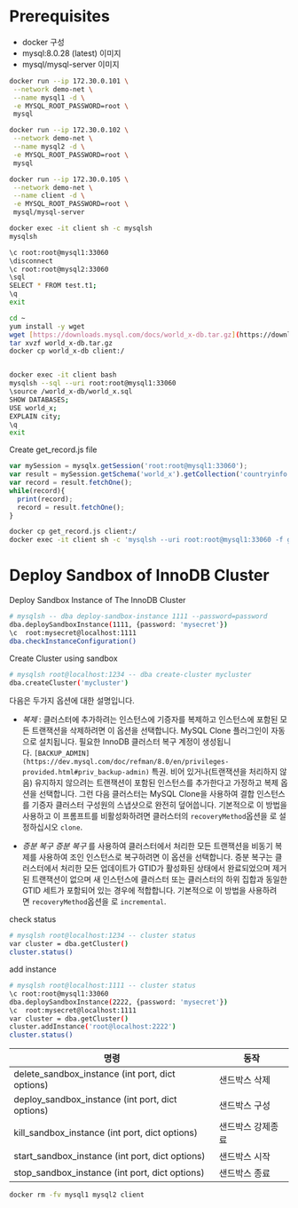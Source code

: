 # Prerequisites

- docker 구성
- mysql:8.0.28 (latest) 이미지
- mysql/mysql-server 이미지

```bash
docker run --ip 172.30.0.101 \
 --network demo-net \
 --name mysql1 -d \
 -e MYSQL_ROOT_PASSWORD=root \
 mysql

docker run --ip 172.30.0.102 \
 --network demo-net \
 --name mysql2 -d \
 -e MYSQL_ROOT_PASSWORD=root \
 mysql

docker run --ip 172.30.0.105 \
 --network demo-net \
 --name client -d \
 -e MYSQL_ROOT_PASSWORD=root \
 mysql/mysql-server

docker exec -it client sh -c mysqlsh
mysqlsh
```

```bash
\c root:root@mysql1:33060
\disconnect
\c root:root@mysql2:33060
\sql
SELECT * FROM test.t1;
\q
exit
```

```bash
cd ~
yum install -y wget 
wget [https://downloads.mysql.com/docs/world_x-db.tar.gz](https://downloads.mysql.com/docs/world_x-db.tar.gz)
tar xvzf world_x-db.tar.gz
docker cp world_x-db client:/

```

```bash

docker exec -it client bash
mysqlsh --sql --uri root:root@mysql1:33060 
\source /world_x-db/world_x.sql
SHOW DATABASES;
USE world_x;
EXPLAIN city;
\q
exit
```

Create get_record.js file

```jsx
var mySession = mysqlx.getSession('root:root@mysql1:33060');
var result = mySession.getSchema('world_x').getCollection('countryinfo').find().execute();
var record = result.fetchOne();
while(record){
  print(record);
  record = result.fetchOne();
}
```

```bash
docker cp get_record.js client:/
docker exec -it client sh -c 'mysqlsh --uri root:root@mysql1:33060 -f get_record.js'
```

# Deploy Sandbox of InnoDB Cluster

Deploy Sandbox Instance of The InnoDB Cluster

```bash
# mysqlsh -- dba deploy-sandbox-instance 1111 --password=password
dba.deploySandboxInstance(1111, {password: 'mysecret'})
\c  root:mysecret@localhost:1111
dba.checkInstanceConfiguration()
```

Create Cluster using sandbox

```bash
# mysqlsh root@localhost:1234 -- dba create-cluster mycluster
dba.createCluster('mycluster')
```

다음은 두가지 옵션에 대한 설명입니다.

- *복제* : 클러스터에 추가하려는 인스턴스에 기증자를 복제하고 인스턴스에 포함된 모든 트랜잭션을 삭제하려면 이 옵션을 선택합니다. MySQL Clone 플러그인이 자동으로 설치됩니다. 필요한 InnoDB 클러스터 복구 계정이 생성됩니다. `[BACKUP_ADMIN](https://dev.mysql.com/doc/refman/8.0/en/privileges-provided.html#priv_backup-admin)` 특권. 비어 있거나(트랜잭션을 처리하지 않음) 유지하지 않으려는 트랜잭션이 포함된 인스턴스를 추가한다고 가정하고 복제 옵션을 선택합니다. 그런 다음 클러스터는 MySQL Clone을 사용하여 결합 인스턴스를 기증자 클러스터 구성원의 스냅샷으로 완전히 덮어씁니다. 기본적으로 이 방법을 사용하고 이 프롬프트를 비활성화하려면 클러스터의 `recoveryMethod`옵션을 로 설정하십시오 `clone`.

- *증분 복구 증분 복구* 를 사용하여 클러스터에서 처리한 모든 트랜잭션을 비동기 복제를 사용하여 조인 인스턴스로 복구하려면 이 옵션을 선택합니다. 증분 복구는 클러스터에서 처리한 모든 업데이트가 GTID가 활성화된 상태에서 완료되었으며 제거된 트랜잭션이 없으며 새 인스턴스에 클러스터 또는 클러스터의 하위 집합과 동일한 GTID 세트가 포함되어 있는 경우에 적합합니다. 기본적으로 이 방법을 사용하려면 `recoveryMethod`옵션을 로 `incremental`.

check status

```bash
# mysqlsh root@localhost:1234 -- cluster status
var cluster = dba.getCluster()
cluster.status()
```

add instance

```bash
# mysqlsh root@localhost:1111 -- cluster status
\c root:root@mysql1:33060 
dba.deploySandboxInstance(2222, {password: 'mysecret'})
\c  root:mysecret@localhost:1111
var cluster = dba.getCluster()
cluster.addInstance('root@localhost:2222')
cluster.status()
```

| 명령 | 동작 |
| --- | --- |
| delete_sandbox_instance (int port, dict options) | 샌드박스 삭제 |
| deploy_sandbox_instance (int port, dict options) | 샌드박스 구성 |
| kill_sandbox_instance (int port, dict options) | 샌드박스 강제종료 |
| start_sandbox_instance (int port, dict options) | 샌드박스 시작 |
| stop_sandbox_instance (int port, dict options) | 샌드박스 종료 |

```bash
docker rm -fv mysql1 mysql2 client 
```
